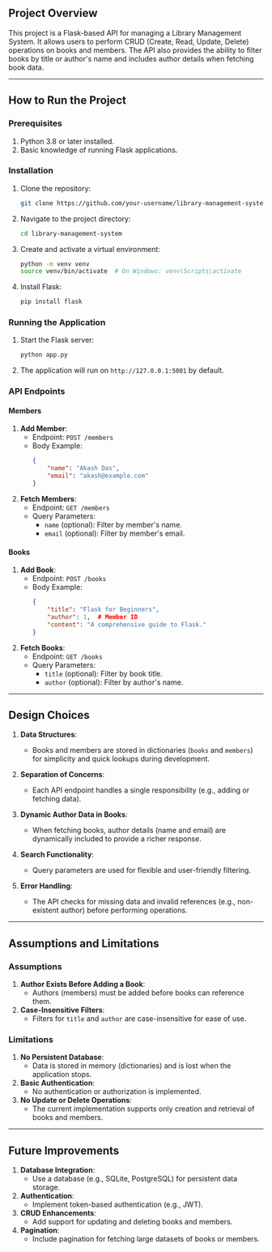 ## Project Overview
This project is a Flask-based API for managing a Library Management System. It allows users to perform CRUD (Create, Read, Update, Delete) operations on books and members. The API also provides the ability to filter books by title or author's name and includes author details when fetching book data.

---

## How to Run the Project

### Prerequisites
1. Python 3.8 or later installed.
2. Basic knowledge of running Flask applications.

### Installation
1. Clone the repository:
   ```bash
   git clone https://github.com/your-username/library-management-system.git
   ```
2. Navigate to the project directory:
   ```bash
   cd library-management-system
   ```
3. Create and activate a virtual environment:
   ```bash
   python -m venv venv
   source venv/bin/activate  # On Windows: venv\Scripts\activate
   ```
4. Install Flask:
   ```bash
   pip install flask
   ```

### Running the Application
1. Start the Flask server:
   ```bash
   python app.py
   ```
2. The application will run on `http://127.0.0.1:5001` by default.

### API Endpoints
#### Members
1. **Add Member**:
   - Endpoint: `POST /members`
   - Body Example:
     ```json
     {
         "name": "Akash Das",
         "email": "akash@example.com"
     }
     ```
2. **Fetch Members**:
   - Endpoint: `GET /members`
   - Query Parameters:
     - `name` (optional): Filter by member's name.
     - `email` (optional): Filter by member's email.

#### Books
1. **Add Book**:
   - Endpoint: `POST /books`
   - Body Example:
     ```json
     {
         "title": "Flask for Beginners",
         "author": 1,  # Member ID
         "content": "A comprehensive guide to Flask."
     }
     ```
2. **Fetch Books**:
   - Endpoint: `GET /books`
   - Query Parameters:
     - `title` (optional): Filter by book title.
     - `author` (optional): Filter by author's name.

---

## Design Choices
1. **Data Structures**:
   - Books and members are stored in dictionaries (`books` and `members`) for simplicity and quick lookups during development.
   
2. **Separation of Concerns**:
   - Each API endpoint handles a single responsibility (e.g., adding or fetching data).

3. **Dynamic Author Data in Books**:
   - When fetching books, author details (name and email) are dynamically included to provide a richer response.

4. **Search Functionality**:
   - Query parameters are used for flexible and user-friendly filtering.

5. **Error Handling**:
   - The API checks for missing data and invalid references (e.g., non-existent author) before performing operations.

---

## Assumptions and Limitations

### Assumptions
1. **Author Exists Before Adding a Book**:
   - Authors (members) must be added before books can reference them.
2. **Case-Insensitive Filters**:
   - Filters for `title` and `author` are case-insensitive for ease of use.

### Limitations
1. **No Persistent Database**:
   - Data is stored in memory (dictionaries) and is lost when the application stops.
2. **Basic Authentication**:
   - No authentication or authorization is implemented.
3. **No Update or Delete Operations**:
   - The current implementation supports only creation and retrieval of books and members.

---

## Future Improvements
1. **Database Integration**:
   - Use a database (e.g., SQLite, PostgreSQL) for persistent data storage.
2. **Authentication**:
   - Implement token-based authentication (e.g., JWT).
3. **CRUD Enhancements**:
   - Add support for updating and deleting books and members.
4. **Pagination**:
   - Include pagination for fetching large datasets of books or members.

